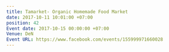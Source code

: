 ```yaml
---
title: Tamarket- Organic Homemade Food Market
date: 2017-10-11 10:01:00 +07:00
position: 42
Event date: 2017-10-15 00:00:00 +07:00
Venue: DeN
Event URL: https://www.facebook.com/events/155999971660028
---
```


